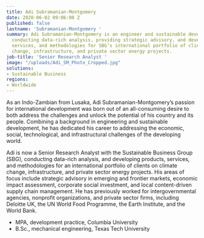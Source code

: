 ```yaml
---
title: Adi Subramanian-Montgomery
date: 2020-06-02 09:06:00 Z
published: false
lastname: 'Subramanian-Montgomery '
summary: Adi Subramanian-Montgomery is an engineer and sustainable development professional,
  conducting data-rich analysis, providing strategic advisory, and developing products,
  services, and methodologies for SBG’s international portfolio of clients on climate
  change, infrastructure, and private sector energy projects.
job-title: 'Senior Research Analyst '
image: "/uploads/Adi_SM_Photo_Cropped.jpg"
solutions:
- Sustainable Business
regions:
- Worldwide
---
```


As an Indo-Zambian from Lusaka, Adi Subramanian-Montgomery’s passion for international development was born out of an all-consuming desire to both address the challenges and unlock the potential of his country and its people. Combining a background in engineering and sustainable development, he has dedicated his career to addressing the economic, social, technological, and infrastructural challenges of the developing world.

Adi is now a Senior Research Analyst with the Sustainable Business Group (SBG), conducting data-rich analysis, and developing products, services, and methodologies for an international portfolio of clients on climate change, infrastructure, and private sector energy projects. His areas of focus include strategic advisory in emerging and frontier markets, economic impact assessment, corporate social investment, and local content-driven supply chain management. He has previously worked for intergovernmental agencies, nonprofit organizations, and private sector firms, including Deloitte UK, the UN World Food Programme, the Earth Institute, and the World Bank.

* MPA, development practice, Columbia University  
* B.Sc., mechanical engineering, Texas Tech University